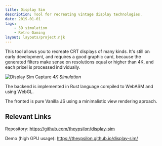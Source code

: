 ```yaml
---
title: Display Sim
description: Tool for recreating vintage display technologies.
date: 2019-01-01
tags:
    - 3D simulation
    - Retro Gaming
layout: layouts/project.njk
---
```

This tool allows you to recreate CRT displays of many kinds. It's still on early development, and requires a good graphic card, because the generated filters make sense on resolutions equal or higher than 4K, and each prixel is processed individually.

![Display Sim Capture](/img/displaysim.png)
*4K Simulation*

The backend is implemented in Rust language compiled to WebASM and using WebGL.

The fronted is pure Vanilla JS using a minimalistic view rendering aproach.

## Relevant Links

Repository: https://github.com/theypsilon/display-sim

Demo (high GPU usage): https://theypsilon.github.io/display-sim/